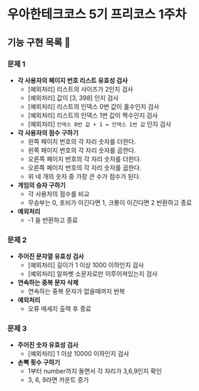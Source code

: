 # 우아한테크코스 5기 프리코스 1주차

## 기능 구현 목록 📝

### 문제 1

- **각 사용자의 페이지 번호 리스트 유효성 검사**
    - [예외처리] 리스트의 사이즈가 2인지 검사
    - [예외처리] 값이 [3, 398] 인지 검사
    - [예외처리] 리스트의 인덱스 0번 값이 홀수인지 검사
    - [예외처리] 리스트의 인덱스 1번 값이 짝수인지 검사
    - [예외처리] `인덱스 0번 값 + 1 = 인덱스 1번 값` 인지 검사
- **각 사용자의 점수 구하기**
    - 왼쪽 페이지 번호의 각 자리 숫자를 더한다.
    - 왼쪽 페이지 번호의 각 자리 숫자를 곱한다.
    - 오른쪽 페이지 번호의 각 자리 숫자를 더한다.
    - 오른쪽 페이지 번호의 각 자리 숫자를 곱한다.
    - 위 네 개의 숫자 중 가장 큰 수가 점수가 된다.
- **게임의 승자 구하기**
    - 각 사용자의 점수를 비교
    - 무승부는 0, 포비가 이긴다면 1, 크롱이 이긴다면 2 반환하고 종료
- **예외처리**
    - -1 을 반환하고 종료

### 문제 2

- **주어진 문자열 유효성 검사**
  - [예외처리] 길이가 1 이상 1000 이하인지 검사
  - [예외처리] 알파벳 소문자로만 이루어져있는지 검사
- **연속하는 중복 문자 삭제**
  - 연속하는 중복 문자가 없을때까지 반복
- **예외처리**
  - 오류 메세지 출력 후 종료

### 문제 3

- **주어진 숫자 유효성 검사**
  - [예외처리] 1 이상 10000 이하인지 검사
- **손뼉 횟수 구하기**
  - 1부터 number까지 돌면서 각 자리가 3,6,9인지 확인
  - 3, 6, 9라면 카운트 증가
